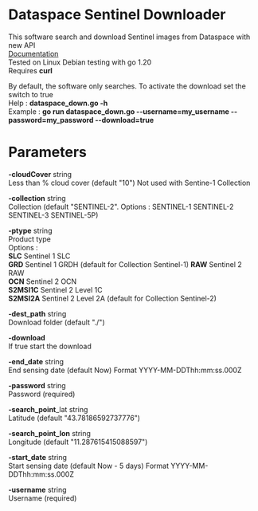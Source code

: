 # Dataspace Sentinel Downloader

This software search and download Sentinel images from Dataspace with new API  
[Documentation](https://documentation.dataspace.copernicus.eu/#/APIs/OData)  
Tested on Linux Debian testing with go 1.20  
Requires **curl**


 
By default, the software only searches. To activate the download set the switch to true  
Help : **dataspace_down.go -h**  
Example : **go run dataspace_down.go --username=my_username --password=my_password --download=true**  
# Parameters  
  **-cloudCover** string  
    	Less than % cloud cover (default "10") Not used with Sentine-1 Collection

  **-collection** string  
    	Collection (default "SENTINEL-2". Options : SENTINEL-1 SENTINEL-2 SENTINEL-3 SENTINEL-5P)

  **-ptype** string  
    	Product type   
      Options :  
      **SLC**  Sentinel 1 SLC   
      **GRD**  Sentinel 1 GRDH  (default for Collection Sentinel-1) 
      **RAW**  Sentinel 2 RAW  
      **OCN**  Sentinel 2 OCN  
      **S2MSI1C**    Sentinel 2 Level 1C   
      **S2MSI2A**    Sentinel 2 Level 2A (default for Collection Sentinel-2)  

  **-dest_path** string  
    	Download folder (default "./")

  **-download**  
    	If true start the download

  **-end_date** string  
    	End sensing date (default Now) Format YYYY-MM-DDThh:mm:ss.000Z

  **-password** string  
    	Password (required)  

  **-search_point**_lat string  
    	Latitude (default "43.78186592737776") 

  **-search_point_lon** string  
    	Longitude (default "11.287615415088597")

  **-start_date** string   
    	Start sensing date (default Now - 5 days) Format YYYY-MM-DDThh:mm:ss.000Z

  **-username** string  
    	Username (required)  

